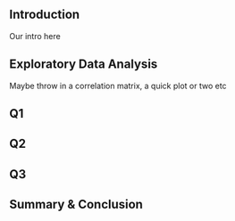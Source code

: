## **Introduction**
Our intro here


## **Exploratory Data Analysis**
Maybe throw in a correlation matrix, a quick plot or two etc

## Q1

## Q2

## Q3

## **Summary & Conclusion**

